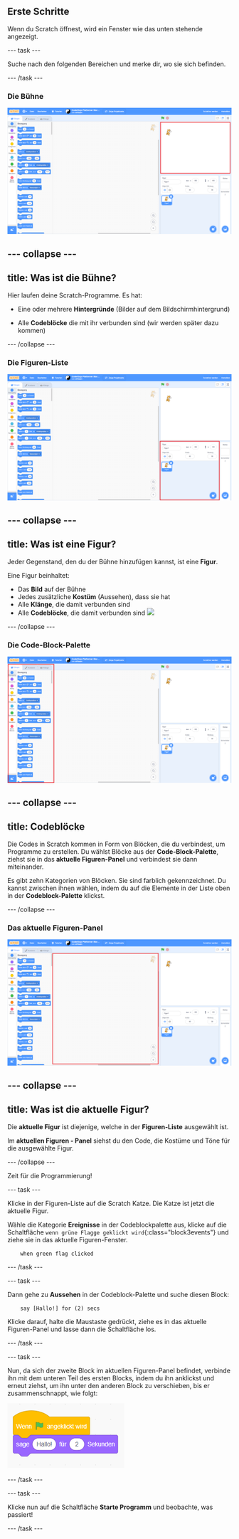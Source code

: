 ## Erste Schritte

Wenn du Scratch öffnest, wird ein Fenster wie das unten stehende angezeigt.

--- task ---

Suche nach den folgenden Bereichen und merke dir, wo sie sich befinden.

--- /task ---

### Die Bühne

![Scratch-Fenster mit hervorgehobener Bühne](images/hlStage.png)

--- collapse ---
---
title: Was ist die Bühne?
---

Hier laufen deine Scratch-Programme. Es hat:

* Eine oder mehrere **Hintergründe** \(Bilder auf dem Bildschirmhintergrund\)

* Alle **Codeblöcke** die mit ihr verbunden sind \(wir werden später dazu kommen\)

--- /collapse ---

### Die Figuren-Liste

![Scratch-Fenster mit hervorgehobener Figuren-Liste](images/hlSpriteList.png)

--- collapse ---
---
title: Was ist eine Figur?
---

Jeder Gegenstand, den du der Bühne hinzufügen kannst, ist eine **Figur**.

Eine Figur beinhaltet:

* Das **Bild** auf der Bühne
* Jedes zusätzliche **Kostüm** \(Aussehen\), dass sie hat
* Alle **Klänge**, die damit verbunden sind
* Alle **Codeblöcke**, die damit verbunden sind ![](images/setup2.png)

--- /collapse ---

### Die Code-Block-Palette

![Scratch-Fenster mit hervorgehobener Blockpalette](images/hlBlocksPalette.png)

--- collapse ---
---
title: Codeblöcke
---

Die Codes in Scratch kommen in Form von Blöcken, die du verbindest, um Programme zu erstellen. Du wählst Blöcke aus der **Code-Block-Palette**, ziehst sie in das **aktuelle Figuren-Panel** und verbindest sie dann miteinander.

Es gibt zehn Kategorien von Blöcken. Sie sind farblich gekennzeichnet. Du kannst zwischen ihnen wählen, indem du auf die Elemente in der Liste oben in der **Codeblock-Palette** klickst.

--- /collapse ---

### Das aktuelle Figuren-Panel

![Scratch-Fenster mit hervorgehobenem aktuellen Figuren-Fenster](images/hlCurrentSpritePanel.png)

--- collapse ---
---
title: Was ist die aktuelle Figur?
---

Die **aktuelle Figur** ist diejenige, welche in der **Figuren-Liste** ausgewählt ist.

Im **aktuellen Figuren - Panel** siehst du den Code, die Kostüme und Töne für die ausgewählte Figur.

--- /collapse ---

Zeit für die Programmierung!

--- task ---

Klicke in der Figuren-Liste auf die Scratch Katze. Die Katze ist jetzt die aktuelle Figur.

Wähle die Kategorie **Ereignisse** in der Codeblockpalette aus, klicke auf die Schaltfläche `wenn grüne Flagge geklickt wird`{:class="block3events"} und ziehe sie in das aktuelle Figuren-Fenster.

```blocks3
    when green flag clicked
```

--- /task ---

--- task ---

Dann gehe zu **Aussehen** in der Codeblock-Palette und suche diesen Block:

```blocks3
    say [Hallo!] for (2) secs
```

Klicke darauf, halte die Maustaste gedrückt, ziehe es in das aktuelle Figuren-Panel und lasse dann die Schaltfläche los.

--- /task ---

--- task ---

Nun, da sich der zweite Block im aktuellen Figuren-Panel befindet, verbinde ihn mit dem unteren Teil des ersten Blocks, indem du ihn anklickst und erneut ziehst, um ihn unter den anderen Block zu verschieben, bis er zusammenschnappt, wie folgt:

![](images/setup3.png)

--- /task ---

--- task ---

Klicke nun auf die Schaltfläche **Starte Programm** und beobachte, was passiert!

--- /task ---
